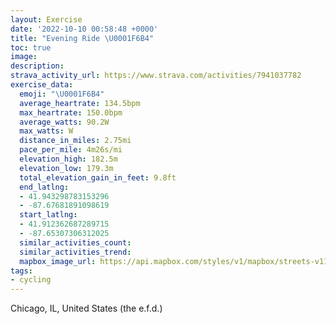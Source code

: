 ```yaml
---
layout: Exercise
date: '2022-10-10 00:58:48 +0000'
title: "Evening Ride \U0001F6B4"
toc: true
image:
description:
strava_activity_url: https://www.strava.com/activities/7941037782
exercise_data:
  emoji: "\U0001F6B4"
  average_heartrate: 134.5bpm
  max_heartrate: 150.0bpm
  average_watts: 90.2W
  max_watts: W
  distance_in_miles: 2.75mi
  pace_per_mile: 4m26s/mi
  elevation_high: 182.5m
  elevation_low: 179.3m
  total_elevation_gain_in_feet: 9.8ft
  end_latlng:
  - 41.943298783153296
  - -87.67681891098619
  start_latlng:
  - 41.912362687289715
  - -87.65307306312025
  similar_activities_count:
  similar_activities_trend:
  mapbox_image_url: https://api.mapbox.com/styles/v1/mapbox/streets-v11/static/path-5+787af2-1.0(qly~Fh__vOaMrRwG%7CJkGvJyEjHY%5ECF%40%3FABaRnY%7BAvBsBjDqPlW%7DExFsCnDwA%60By%40dA%7BGbI_CfCe%40T_BF%7BEDyBDqGDcABkJHuAF%7DCAcNN),pin-s-s+e5b22e(-87.65445,41.91449),pin-s-f+89ae00(-87.67839999999998,41.94181)/auto/800x800?access_token=pk.eyJ1Ijoiam9zaGJlY2ttYW4iLCJhIjoiY205eWR2aDd1MWZ6djJrbXc4a3M0bWZleiJ9.XiG9OWkNcZk2QzjJbxLB4A
tags:
- cycling
---
```




Chicago, IL, United States (the e.f.d.)
